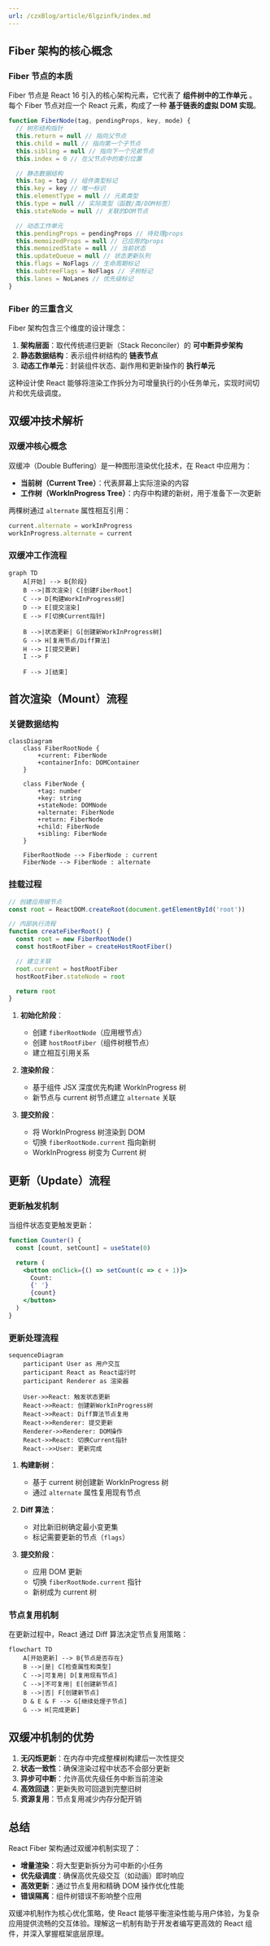 ```yaml
---
url: /czxBlog/article/6lgzinfk/index.md
---
```

## Fiber 架构的核心概念

### Fiber 节点的本质

Fiber 节点是 React 16 引入的核心架构元素，它代表了 **组件树中的工作单元** 。
每个 Fiber 节点对应一个 React 元素，构成了一种 **基于链表的虚拟 DOM 实现**。

```javascript
function FiberNode(tag, pendingProps, key, mode) {
  // 树形结构指针
  this.return = null // 指向父节点
  this.child = null // 指向第一个子节点
  this.sibling = null // 指向下一个兄弟节点
  this.index = 0 // 在父节点中的索引位置

  // 静态数据结构
  this.tag = tag // 组件类型标记
  this.key = key // 唯一标识
  this.elementType = null // 元素类型
  this.type = null // 实际类型（函数/类/DOM标签）
  this.stateNode = null // 关联的DOM节点

  // 动态工作单元
  this.pendingProps = pendingProps // 待处理props
  this.memoizedProps = null // 已应用的props
  this.memoizedState = null // 当前状态
  this.updateQueue = null // 状态更新队列
  this.flags = NoFlags // 生命周期标记
  this.subtreeFlags = NoFlags // 子树标记
  this.lanes = NoLanes // 优先级标记
}
```

### Fiber 的三重含义

Fiber 架构包含三个维度的设计理念：

1. **架构层面**：取代传统递归更新（Stack Reconciler）的 **可中断异步架构**
2. **静态数据结构**：表示组件树结构的 **链表节点**
3. **动态工作单元**：封装组件状态、副作用和更新操作的 **执行单元**

这种设计使 React 能够将渲染工作拆分为可增量执行的小任务单元，实现时间切片和优先级调度。

## 双缓冲技术解析

### 双缓冲核心概念

双缓冲（Double Buffering）是一种图形渲染优化技术，在 React 中应用为：

* **当前树（Current Tree）**：代表屏幕上实际渲染的内容
* **工作树（WorkInProgress Tree）**：内存中构建的新树，用于准备下一次更新

两棵树通过 `alternate` 属性相互引用：

```javascript
current.alternate = workInProgress
workInProgress.alternate = current
```

### 双缓冲工作流程

```mermaid
graph TD
    A[开始] --> B{阶段}
    B -->|首次渲染| C[创建FiberRoot]
    C --> D[构建WorkInProgress树]
    D --> E[提交渲染]
    E --> F[切换Current指针]

    B -->|状态更新| G[创建新WorkInProgress树]
    G --> H[复用节点/Diff算法]
    H --> I[提交更新]
    I --> F

    F --> J[结束]
```

## 首次渲染（Mount）流程

### 关键数据结构

```mermaid
classDiagram
    class FiberRootNode {
        +current: FiberNode
        +containerInfo: DOMContainer
    }

    class FiberNode {
        +tag: number
        +key: string
        +stateNode: DOMNode
        +alternate: FiberNode
        +return: FiberNode
        +child: FiberNode
        +sibling: FiberNode
    }

    FiberRootNode --> FiberNode : current
    FiberNode --> FiberNode : alternate
```

### 挂载过程

```javascript
// 创建应用根节点
const root = ReactDOM.createRoot(document.getElementById('root'))

// 内部执行流程
function createFiberRoot() {
  const root = new FiberRootNode()
  const hostRootFiber = createHostRootFiber()

  // 建立关联
  root.current = hostRootFiber
  hostRootFiber.stateNode = root

  return root
}
```

1. **初始化阶段**：

   * 创建 `fiberRootNode`（应用根节点）
   * 创建 `hostRootFiber`（组件树根节点）
   * 建立相互引用关系

2. **渲染阶段**：

   * 基于组件 JSX 深度优先构建 WorkInProgress 树
   * 新节点与 current 树节点建立 `alternate` 关联

3. **提交阶段**：

   * 将 WorkInProgress 树渲染到 DOM
   * 切换 `fiberRootNode.current` 指向新树
   * WorkInProgress 树变为 Current 树

## 更新（Update）流程

### 更新触发机制

当组件状态变更触发更新：

```jsx
function Counter() {
  const [count, setCount] = useState(0)

  return (
    <button onClick={() => setCount(c => c + 1)}>
      Count:
      {' '}
      {count}
    </button>
  )
}
```

### 更新处理流程

```mermaid
sequenceDiagram
    participant User as 用户交互
    participant React as React运行时
    participant Renderer as 渲染器

    User->>React: 触发状态更新
    React->>React: 创建新WorkInProgress树
    React->>React: Diff算法节点复用
    React->>Renderer: 提交更新
    Renderer->>Renderer: DOM操作
    React->>React: 切换Current指针
    React-->>User: 更新完成
```

1. **构建新树**：

   * 基于 current 树创建新 WorkInProgress 树
   * 通过 `alternate` 属性复用现有节点

2. **Diff 算法**：

   * 对比新旧树确定最小变更集
   * 标记需要更新的节点（`flags`）

3. **提交阶段**：

   * 应用 DOM 更新
   * 切换 `fiberRootNode.current` 指针
   * 新树成为 current 树

### 节点复用机制

在更新过程中，React 通过 Diff 算法决定节点复用策略：

```mermaid
flowchart TD
    A[开始更新] --> B{节点是否存在}
    B -->|是| C[检查属性和类型]
    C -->|可复用| D[复用现有节点]
    C -->|不可复用| E[创建新节点]
    B -->|否| F[创建新节点]
    D & E & F --> G[继续处理子节点]
    G --> H[完成更新]
```

## 双缓冲机制的优势

1. **无闪烁更新**：在内存中完成整棵树构建后一次性提交
2. **状态一致性**：确保渲染过程中状态不会部分更新
3. **异步可中断**：允许高优先级任务中断当前渲染
4. **高效回退**：更新失败可回退到完整旧树
5. **资源复用**：节点复用减少内存分配开销

## 总结

React Fiber 架构通过双缓冲机制实现了：

* **增量渲染**：将大型更新拆分为可中断的小任务
* **优先级调度**：确保高优先级交互（如动画）即时响应
* **高效更新**：通过节点复用和精确 DOM 操作优化性能
* **错误隔离**：组件树错误不影响整个应用

双缓冲机制作为核心优化策略，使 React 能够平衡渲染性能与用户体验，为复杂应用提供流畅的交互体验。理解这一机制有助于开发者编写更高效的 React 组件，并深入掌握框架底层原理。

